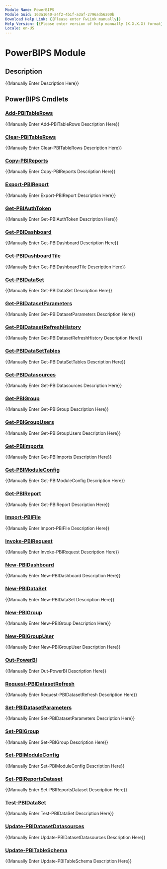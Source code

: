 ```yaml
---
Module Name: PowerBIPS
Module Guid: 163a1640-a4f2-4b1f-a3af-2796ad56200b
Download Help Link: {{Please enter FwLink manually}}
Help Version: {{Please enter version of help manually (X.X.X.X) format}}
Locale: en-US
---
```


# PowerBIPS Module
## Description
{{Manually Enter Description Here}}

## PowerBIPS Cmdlets
### [Add-PBITableRows](Add-PBITableRows.md)
{{Manually Enter Add-PBITableRows Description Here}}

### [Clear-PBITableRows](Clear-PBITableRows.md)
{{Manually Enter Clear-PBITableRows Description Here}}

### [Copy-PBIReports](Copy-PBIReports.md)
{{Manually Enter Copy-PBIReports Description Here}}

### [Export-PBIReport](Export-PBIReport.md)
{{Manually Enter Export-PBIReport Description Here}}

### [Get-PBIAuthToken](Get-PBIAuthToken.md)
{{Manually Enter Get-PBIAuthToken Description Here}}

### [Get-PBIDashboard](Get-PBIDashboard.md)
{{Manually Enter Get-PBIDashboard Description Here}}

### [Get-PBIDashboardTile](Get-PBIDashboardTile.md)
{{Manually Enter Get-PBIDashboardTile Description Here}}

### [Get-PBIDataSet](Get-PBIDataSet.md)
{{Manually Enter Get-PBIDataSet Description Here}}

### [Get-PBIDatasetParameters](Get-PBIDatasetParameters.md)
{{Manually Enter Get-PBIDatasetParameters Description Here}}

### [Get-PBIDatasetRefreshHistory](Get-PBIDatasetRefreshHistory.md)
{{Manually Enter Get-PBIDatasetRefreshHistory Description Here}}

### [Get-PBIDataSetTables](Get-PBIDataSetTables.md)
{{Manually Enter Get-PBIDataSetTables Description Here}}

### [Get-PBIDatasources](Get-PBIDatasources.md)
{{Manually Enter Get-PBIDatasources Description Here}}

### [Get-PBIGroup](Get-PBIGroup.md)
{{Manually Enter Get-PBIGroup Description Here}}

### [Get-PBIGroupUsers](Get-PBIGroupUsers.md)
{{Manually Enter Get-PBIGroupUsers Description Here}}

### [Get-PBIImports](Get-PBIImports.md)
{{Manually Enter Get-PBIImports Description Here}}

### [Get-PBIModuleConfig](Get-PBIModuleConfig.md)
{{Manually Enter Get-PBIModuleConfig Description Here}}

### [Get-PBIReport](Get-PBIReport.md)
{{Manually Enter Get-PBIReport Description Here}}

### [Import-PBIFile](Import-PBIFile.md)
{{Manually Enter Import-PBIFile Description Here}}

### [Invoke-PBIRequest](Invoke-PBIRequest.md)
{{Manually Enter Invoke-PBIRequest Description Here}}

### [New-PBIDashboard](New-PBIDashboard.md)
{{Manually Enter New-PBIDashboard Description Here}}

### [New-PBIDataSet](New-PBIDataSet.md)
{{Manually Enter New-PBIDataSet Description Here}}

### [New-PBIGroup](New-PBIGroup.md)
{{Manually Enter New-PBIGroup Description Here}}

### [New-PBIGroupUser](New-PBIGroupUser.md)
{{Manually Enter New-PBIGroupUser Description Here}}

### [Out-PowerBI](Out-PowerBI.md)
{{Manually Enter Out-PowerBI Description Here}}

### [Request-PBIDatasetRefresh](Request-PBIDatasetRefresh.md)
{{Manually Enter Request-PBIDatasetRefresh Description Here}}

### [Set-PBIDatasetParameters](Set-PBIDatasetParameters.md)
{{Manually Enter Set-PBIDatasetParameters Description Here}}

### [Set-PBIGroup](Set-PBIGroup.md)
{{Manually Enter Set-PBIGroup Description Here}}

### [Set-PBIModuleConfig](Set-PBIModuleConfig.md)
{{Manually Enter Set-PBIModuleConfig Description Here}}

### [Set-PBIReportsDataset](Set-PBIReportsDataset.md)
{{Manually Enter Set-PBIReportsDataset Description Here}}

### [Test-PBIDataSet](Test-PBIDataSet.md)
{{Manually Enter Test-PBIDataSet Description Here}}

### [Update-PBIDatasetDatasources](Update-PBIDatasetDatasources.md)
{{Manually Enter Update-PBIDatasetDatasources Description Here}}

### [Update-PBITableSchema](Update-PBITableSchema.md)
{{Manually Enter Update-PBITableSchema Description Here}}

